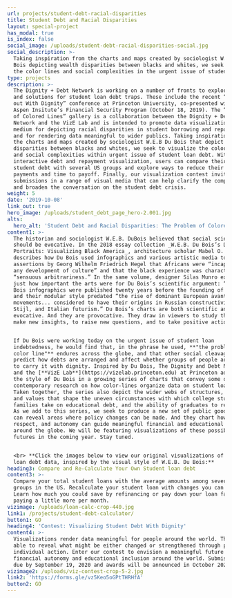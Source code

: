 ```yaml
---
url: projects/student-debt-racial-disparities
title: Student Debt and Racial Disparities
layout: special-project
has_modal: true
is_index: false
social_image: /uploads/student-debt-racial-disparities-social.jpg
social_description: >-
  Taking inspiration from the charts and maps created by sociologist W.E.B Du
  Bois depicting wealth disparities between blacks and whites, we seek to chart
  the color lines and social complexities in the urgent issue of student debt.
type: projects
description: >-
  The Dignity + Debt Network is working on a number of fronts to explore issues
  and solutions for student loan debt traps. These include the recent “Digging
  out With Dignity” conference at Princeton University, co-presented with the
  Aspen Insitute’s Financial Security Program (October 18, 2019). The “Problem
  of Colored Lines” gallery is a collaboration between the Dignity + Debt
  Network and the VizE Lab and is intended to promote data visualization as a
  medium for depicting racial disparities in student borrowing and repayment,
  and for rendering data meaningful to wider publics. Taking inspiration from
  the charts and maps created by sociologist W.E.B Du Bois that depict wealth
  disparities between blacks and whites, we seek to visualize the color lines
  and social complexities within urgent issue of student loan debt. With our
  interactive debt and repayment visualization, users can compare their own
  student debt with several US groups and explore ways to reduce their total
  payments and time to payoff. Finally, our visualization contest invites
  submissions in a range of visual media that can help clarify the complexities
  and broaden the conversation on the student debt crisis.  
weight: 5
date: '2019-10-08'
link_out: true
hero_image: /uploads/student_debt_page_hero-2.001.jpg
alts:
  hero_alt: 'Student Debt and Racial Disparities: The Problem of Colored Lines'
content1: >-
  The historian and sociologist W.E.B. DuBois believed that social science data
  should be evocative. In the 2018 essay collection _W.E.B. Du Bois’s Data
  Portraits: Visualizing Black America_, architecture scholar Mabel O. Wilson
  describes how Du Bois used infographics and various artistic media to counter
  assertions by Georg Wilhelm Friedrich Hegel that Africans were “incapable of
  any development of culture” and that the black experience was characterized by
  “sensuous arbitrariness.” In the same volume, designer Silas Munro explains
  just how important the arts were for Du Bois’s scientific argument: “The Du
  Bois infographics were published twenty years before the founding of Bauhaus,”
  and their modular style predated “the rise of dominant European avant-garde
  movements... considered to have their origins in Russian constructivism, De
  Stijl, and Italian futurism.” Du Bois’s charts are both scientific and
  evocative. And they are provocative. They draw in viewers to study them, to
  make new insights, to raise new questions, and to take positive action.


  If Du Bois were working today on the urgent issue of student loan
  indebtedness, he would find that, in the phrase he used, **"the problem of the
  color line"** endures across the globe, and that other social cleavages help
  predict how debts are arranged and affect whether groups of people are allowed
  to carry it with dignity. Inspired by Du Bois, The Dignity and Debt Network
  and the [**VizE Lab**](https://vizelab.princeton.edu) at Princeton adopting
  the style of Du Bois in a growing series of charts that convey some of the
  contemporary research on how color-lines organize data on student loan debt.
  Taken together, the series also depict the wider webs of structures, meanings,
  and values that shape the uneven circumstances with which college students and
  families take on educational debt, and the ability of graduates to repay them.
  As we add to this series, we seek to produce a new set of public goods that
  can reveal areas where policy changes can be made. And they chart how dignity,
  respect, and autonomy can guide meaningful financial and educational inclusion
  around the globe. We will be featuring visualizations of these possible
  futures in the coming year. Stay tuned.


  <br> **Click the images below to view our original visualizations of student
  loan debt data, inspired by the visual style of W.E.B. Du Bois:**
heading3: Compare and Re-Calculate Your Own Student loan debt
content3: >-
  Compare your total student loans with the average amounts among several social
  groups in the US. Recalculate your student loan with changes you can make now.
  Learn how much you could save by refinancing or pay down your loan faster by
  paying a little more per month.
vizimage: /uploads/loan-calc-crop-440.jpg
link1: /projects/student-debt-calculator/
button1: GO
heading4: 'Contest: Visualizing Student Debt With Dignity'
content4: >-
  Visualizations render data meaningful for people around the world. They are
  able to reveal what might be either changed or strengthened through policy and
  individual action. Enter our contest to envision a meaningful future of
  financial autonomy and educational inclusion around the world. Submissions are
  due by September 19, 2020 and awards will be announced in October 2020.
vizimage2: /uploads/viz-contest-crop-5-2.jpg
link2: 'https://forms.gle/vz5Keo5oGPtTHRHfA'
button2: GO
---
```


